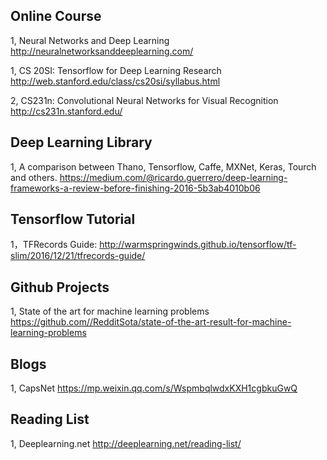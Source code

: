## Online Course
1, Neural Networks and Deep Learning 
http://neuralnetworksanddeeplearning.com/

1, CS 20SI: Tensorflow for Deep Learning Research
http://web.stanford.edu/class/cs20si/syllabus.html

2, CS231n: Convolutional Neural Networks for Visual Recognition
http://cs231n.stanford.edu/

## Deep Learning Library
1, A comparison between Thano, Tensorflow, Caffe, MXNet, Keras, Tourch and others. 
https://medium.com/@ricardo.guerrero/deep-learning-frameworks-a-review-before-finishing-2016-5b3ab4010b06

## Tensorflow Tutorial
1，TFRecords Guide: http://warmspringwinds.github.io/tensorflow/tf-slim/2016/12/21/tfrecords-guide/

## Github Projects
1, State of the art for machine learning problems https://github.com//RedditSota/state-of-the-art-result-for-machine-learning-problems

## Blogs
1, CapsNet https://mp.weixin.qq.com/s/WspmbqlwdxKXH1cgbkuGwQ

## Reading List
1, Deeplearning.net http://deeplearning.net/reading-list/
